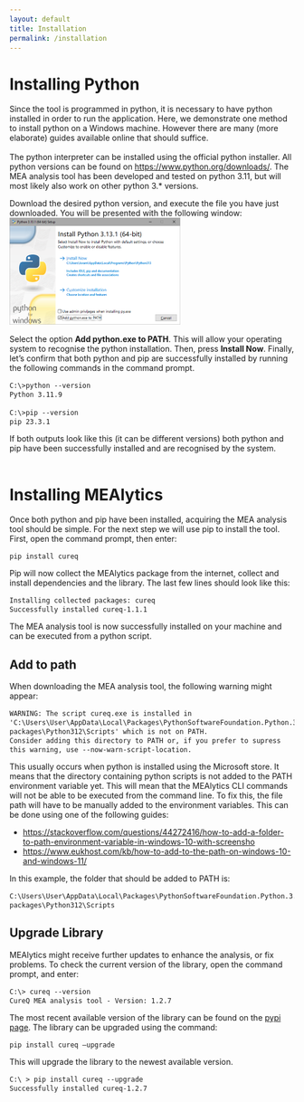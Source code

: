 ```yaml
---
layout: default
title: Installation
permalink: /installation
---
```


# Installing Python

Since the tool is programmed in python, it is necessary to have python installed in order to run the application. Here, we demonstrate one method to install python on a Windows machine. However there are many (more elaborate) guides available online that should suffice.<br>
<br>
The python interpreter can be installed using the official python installer. All python versions can be found on https://www.python.org/downloads/. The MEA analysis tool has been developed and tested on python 3.11, but will most likely also work on other python 3.* versions.<br>

Download the desired python version, and execute the file you have just downloaded. You will be presented with the following window:<br>
<img src="../assets/images/python_installer.png" width="302" height="189"><br>

Select the option **Add python.exe to PATH**. This will allow your operating system to recognise the python installation. Then, press **Install Now**. Finally, let’s confirm that both python and pip are successfully installed by running the following commands in the command prompt.<br>
```console
C:\>python --version
Python 3.11.9

C:\>pip --version
pip 23.3.1
```
If both outputs look like this (it can be different versions) both python and pip have been successfully installed and are recognised by the system.<br>
<br>
# Installing MEAlytics
Once both python and pip have been installed, acquiring the MEA analysis tool should be simple. For the next step we will use pip to install the tool.<br>
First, open the command prompt, then enter:
```console
pip install cureq
```
Pip will now collect the MEAlytics package from the internet, collect and install dependencies and the library. The last few lines should look like this:
```console
Installing collected packages: cureq
Successfully installed cureq-1.1.1
```
The MEA analysis tool is now successfully installed on your machine and can be executed from a python script.

## Add to path
When downloading the MEA analysis tool, the following warning might appear:
```console
WARNING: The script cureq.exe is installed in 'C:\Users\User\AppData\Local\Packages\PythonSoftwareFoundation.Python.3.12_qbz5n2kfra8p0\LocalCache\local-packages\Python312\Scripts' which is not on PATH.
Consider adding this directory to PATH or, if you prefer to supress this warning, use --now-warn-script-location.
```
This usually occurs when python is installed using the Microsoft store. It means that the directory containing python scripts is not added to the PATH environment variable yet. This will mean that the MEAlytics CLI commands will not be able to be executed from the command line. To fix this, the file path will have to be manually added to the environment variables. This can be done using one of the following guides:

- https://stackoverflow.com/questions/44272416/how-to-add-a-folder-to-path-environment-variable-in-windows-10-with-screensho
- https://www.eukhost.com/kb/how-to-add-to-the-path-on-windows-10-and-windows-11/ 

In this example, the folder that should be added to PATH is:
```console
C:\Users\User\AppData\Local\Packages\PythonSoftwareFoundation.Python.3.12_qbz5n2kfra8p0\LocalCache\local-packages\Python312\Scripts
```

## Upgrade Library
MEAlytics might receive further updates to enhance the analysis, or fix problems. To check the current version of the library, open the command prompt, and enter:
```console
C:\> cureq --version    
CureQ MEA analysis tool - Version: 1.2.7
```

The most recent available version of the library can be found on the [pypi page](https://pypi.org/project/CureQ/). The library can be upgraded using the command:
```console
pip install cureq –upgrade
```
This will upgrade the library to the newest available version.

```console
C:\ > pip install cureq --upgrade
Successfully installed cureq-1.2.7
```
